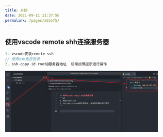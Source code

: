 ```yaml
---
title: 开始
date: 2021-09-11 11:37:56
permalink: /pages/a655f5/
---
```


## 使用vscode remote shh连接服务器
```js
1. vscode安装remote-ssh
// 使用ssh免密登录
2. ssh-copy-id root@服务器地址  后续按照提示进行操作
```

![20210911121423](https://raw.githubusercontent.com/cjh-store/drawing-bed/master/images/20210911121423.png)